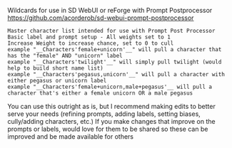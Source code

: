 Wildcards for use in SD WebUI or reForge with Prompt Postprocessor
https://github.com/acorderob/sd-webui-prompt-postprocessor

```
Master character list intended for use with Prompt Post Processor
Basic label and prompt setup - All weights set to 1
Increase Weight to increase chance, set to 0 to cull
example "__Characters'female+unicorn'__" will pull a character that has the "female" AND "unicorn" label
example "__Characters'twilight'__" will simply pull twilight (would help to build short name list)
example "__Characters'pegasus,unicorn'__" will pull a character with either pegasus or unicorn label
example "__Characters'female+unicorn,male+pegasus'__ will pull a character that's either a female unicorn OR a male pegasus
```

You can use this outright as is, but I recommend making edits to better serve your needs (refining prompts, adding labels, setting biases, cully/adding characters, etc.)
If you make changes that improve on the prompts or labels, would love for them to be shared so these can be improved and be made available for others
